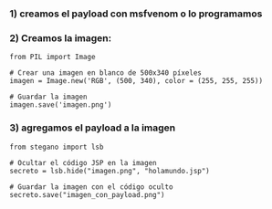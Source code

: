 ### 1) creamos el payload con msfvenom o lo programamos
### 2) Creamos la imagen:

    from PIL import Image
    
    # Crear una imagen en blanco de 500x340 píxeles
    imagen = Image.new('RGB', (500, 340), color = (255, 255, 255))
    
    # Guardar la imagen
    imagen.save('imagen.png')


### 3) agregamos el payload a la imagen

    from stegano import lsb
    
    # Ocultar el código JSP en la imagen
    secreto = lsb.hide("imagen.png", "holamundo.jsp")
    
    # Guardar la imagen con el código oculto
    secreto.save("imagen_con_payload.png")
